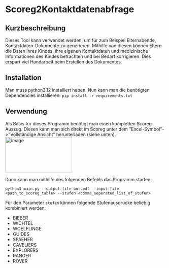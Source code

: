 # Scoreg2Kontaktdatenabfrage
## Kurzbeschreibung
Dieses Tool kann verwendet werden, um für zum Beispiel Elternabende, Kontaktdaten-Dokumente zu generieren. Mithilfe von diesen können Eltern die Daten ihres Kindes, ihre eigenen Kontaktdaten und medizinische Informationen des Kindes betrachten und bei Bedarf korrigieren. Dies erspart viel Handarbeit beim Erstellen des Dokumentes.

## Installation
Man muss python3.12 installiert haben.
Nun kann man die benötigten Dependencies installieren: `pip install -r requirements.txt`

## Verwendung
Als Basis für dieses Programm benötigt man einen kompletten Scoreg-Auszug. Diesen kann man sich direkt im Scoreg unter dem "Excel-Symbol"->"Vollständige Ansicht" herunterladen (siehe unten).
<img width="210" height="111" alt="image" src="https://github.com/user-attachments/assets/6400be6f-2161-4b35-8e29-893bc3f80ddb" />

Dann kann man mithilfe des folgenden Befehls das Programm starten:
```
python3 main.py --output-file out.pdf --input-file <path_to_scoreg_table> --stufen <comma_seperated_list_of_stufen>
```

Für den Parameter `stufen` können folgende Stufenausdrücke beliebig kombiniert werden:
- BIEBER
- WICHTEL
- WOELFLINGE
- GUIDES
- SPAEHER
- CAVELIERS
- EXPLORERS
- RANGER
- ROVER
